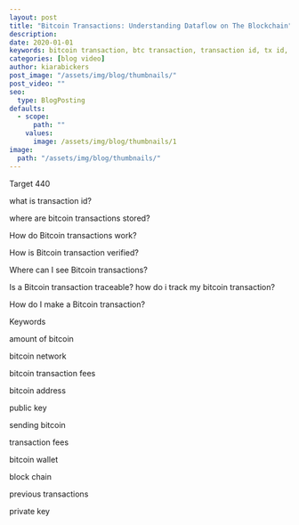```yaml
---
layout: post
title: "Bitcoin Transactions: Understanding Dataflow on The Blockchain"
description:
date: 2020-01-01
keywords: bitcoin transaction, btc transaction, transaction id, tx id, transactional data, bitcoin transaction id, bitcoin txid, blockchain raw transaction, how do i track my bitcoin transaction, txid blockchain, where are bitcoin transactions stored
categories: [blog video]
author: kiarabickers
post_image: "/assets/img/blog/thumbnails/"
post_video: ""
seo:
  type: BlogPosting
defaults:
  - scope:
      path: ""
    values:
      image: /assets/img/blog/thumbnails/1
image:
  path: "/assets/img/blog/thumbnails/"
---
```


Target 440

what is transaction id?

where are bitcoin transactions stored?

How do Bitcoin transactions work?

How is Bitcoin transaction verified?

Where can I see Bitcoin transactions?

Is a Bitcoin transaction traceable? how do i track my bitcoin transaction?

How do I make a Bitcoin transaction?

Keywords

amount of bitcoin

bitcoin network

bitcoin transaction fees

bitcoin address

public key

sending bitcoin

transaction fees

bitcoin wallet

block chain

previous transactions

private key
